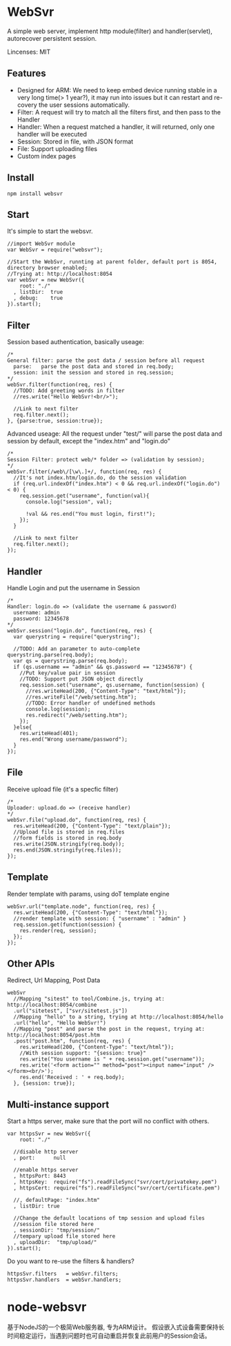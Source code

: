WebSvr
==============
A simple web server, implement http module(filter) and handler(servlet), autorecover persistent session.

Lincenses: MIT

Features
--------------
- Designed for ARM: We need to keep embed device running stable in a very long time(> 1 year?), it may run into issues but it can restart and re-covery the user sessions automatically.
- Filter: A request will try to match all the filters first, and then pass to the Handler
- Handler: When a request matched a handler, it will returned, only one handler will be executed
- Session: Stored in file, with JSON format
- File: Support uploading files
- Custom index pages

Install
--------------

    npm install websvr


Start
--------------
It's simple to start the websvr.

    //import WebSvr module
    var WebSvr = require("websvr");

    //Start the WebSvr, runnting at parent folder, default port is 8054, directory browser enabled;
    //Trying at: http://localhost:8054
    var webSvr = new WebSvr({
        root: "./"
      , listDir:  true
      , debug:    true
    }).start();


Filter
--------------
Session based authentication, basically useage:

    /*
    General filter: parse the post data / session before all request
      parse:   parse the post data and stored in req.body;
      session: init the session and stored in req.session; 
    */
    webSvr.filter(function(req, res) {
      //TODO: Add greeting words in filter
      //res.write("Hello WebSvr!<br/>");

      //Link to next filter
      req.filter.next();
    }, {parse:true, session:true});

Advanced useage: All the request under "test/" will parse the post data and session by default, except the "index.htm" and "login.do"

    /*
    Session Filter: protect web/* folder => (validation by session);
    */
    webSvr.filter(/web\/[\w\.]+/, function(req, res) {
      //It's not index.htm/login.do, do the session validation
      if (req.url.indexOf("index.htm") < 0 && req.url.indexOf("login.do") < 0) {
        req.session.get("username", function(val){
          console.log("session", val);

          !val && res.end("You must login, first!");
        });
      }

      //Link to next filter
      req.filter.next();
    });


Handler
--------------
Handle Login and put the username in Session

    /*
    Handler: login.do => (validate the username & password)
      username: admin
      password: 12345678
    */
    webSvr.session("login.do", function(req, res) {
      var querystring = require("querystring");

      //TODO: Add an parameter to auto-complete querystring.parse(req.body);
      var qs = querystring.parse(req.body);
      if (qs.username == "admin" && qs.password == "12345678") {
        //Put key/value pair in session
        //TODO: Support put JSON object directly
        req.session.set("username", qs.username, function(session) {
          //res.writeHead(200, {"Content-Type": "text/html"});
          //res.writeFile("/web/setting.htm");
          //TODO: Error handler of undefined methods
          console.log(session);
          res.redirect("/web/setting.htm");
        });
      }else{
        res.writeHead(401);
        res.end("Wrong username/password");
      }
    });

File
--------------
Receive upload file (it's a specfic filter)

    /*
    Uploader: upload.do => (receive handler)
    */
    webSvr.file("upload.do", function(req, res) {
      res.writeHead(200, {"Content-Type": "text/plain"});
      //Upload file is stored in req.files
      //form fields is stored in req.body
      res.write(JSON.stringify(req.body));
      res.end(JSON.stringify(req.files));
    });

Template
--------------
Render template with params, using doT template engine

    webSvr.url("template.node", function(req, res) {
      res.writeHead(200, {"Content-Type": "text/html"});
      //render template with session: { "username" : "admin" }
      req.session.get(function(session) {
        res.render(req, session);
      });
    });

Other APIs
--------------
Redirect, Url Mapping, Post Data

    webSvr
      //Mapping "sitest" to tool/Combine.js, trying at: http://localhost:8054/combine
      .url("sitetest", ["svr/sitetest.js"])
      //Mapping "hello" to a string, trying at http://localhost:8054/hello
      .url("hello", "Hello WebSvr!")
      //Mapping "post" and parse the post in the request, trying at: http://localhost:8054/post.htm
      .post("post.htm", function(req, res) {
        res.writeHead(200, {"Content-Type": "text/html"});
        //With session support: "{session: true}"
        res.write("You username is " + req.session.get("username"));
        res.write('<form action="" method="post"><input name="input" /></form><br/>');
        res.end('Received : ' + req.body);
      }, {session: true});


Multi-instance support
--------------
Start a https server, make sure that the port will no conflict with others.

    var httpsSvr = new WebSvr({
        root: "./"

      //disable http server
      , port:      null

      //enable https server
      , httpsPort: 8443
      , httpsKey:  require("fs").readFileSync("svr/cert/privatekey.pem")
      , httpsCert: require("fs").readFileSync("svr/cert/certificate.pem")

      //, defaultPage: "index.htm"
      , listDir: true

      //Change the default locations of tmp session and upload files
      //session file stored here
      , sessionDir: "tmp/session/"
      //tempary upload file stored here
      , uploadDir:  "tmp/upload/"
    }).start();

Do you want to re-use the filters & handlers?

    httpsSvr.filters   = webSvr.filters;
    httpsSvr.handlers  = webSvr.handlers;




























node-websvr
====
基于NodeJS的一个极简Web服务器, 专为ARM设计。
假设嵌入式设备需要保持长时间稳定运行，当遇到问题时也可自动重启并恢复此前用户的Session会话。